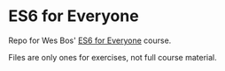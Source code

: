 # ES6 for Everyone

Repo for Wes Bos' [ES6 for Everyone](https://es6.io) course.

Files are only ones for exercises, not full course material.

